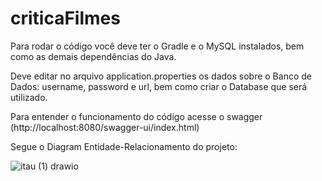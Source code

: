 # criticaFilmes

Para rodar o código você deve ter o Gradle e o MySQL instalados, bem como as demais dependências do Java.

Deve editar no arquivo application.properties os dados sobre o Banco de Dados: username, password e url, bem como criar o Database que será utilizado.

Para entender o funcionamento do código acesse o swagger (http://localhost:8080/swagger-ui/index.html)

Segue o Diagram Entidade-Relacionamento do projeto:

![itau (1) drawio](https://user-images.githubusercontent.com/31628610/176980343-f821dfb4-33e0-44c3-8883-59936ce8d2c7.png)
